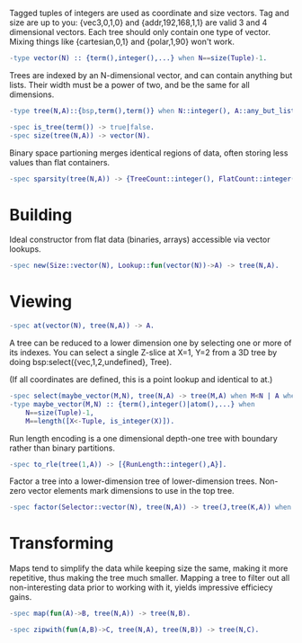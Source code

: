 Tagged tuples of integers are used as coordinate and size vectors. Tag and size
are up to you: {vec3,0,1,0} and {addr,192,168,1,1} are valid 3 and 4 dimensional
vectors.  Each tree should only contain one type of vector. Mixing things like
{cartesian,0,1} and {polar,1,90} won't work.

```erlang
-type vector(N) :: {term(),integer(),...} when N==size(Tuple)-1.
```
Trees are indexed by an N-dimensional vector, and can contain anything but
lists. Their width must be a power of two, and be the same for all dimensions.

```erlang
-type tree(N,A)::{bsp,term(),term()} when N::integer(), A::any_but_list().
```
```erlang
-spec is_tree(term()) -> true|false.
-spec size(tree(N,A)) -> vector(N).
```

Binary space partioning merges identical regions of data, often storing less values than flat containers.

```erlang
-spec sparsity(tree(N,A)) -> {TreeCount::integer(), FlatCount::integer()}.
```

Building
========
Ideal constructor from flat data (binaries, arrays) accessible via vector lookups.

```erlang
-spec new(Size::vector(N), Lookup::fun(vector(N))->A) -> tree(N,A).
```

Viewing
=======
```erlang
-spec at(vector(N), tree(N,A)) -> A.
```
A tree can be reduced to a lower dimension one by selecting one or more of its
indexes. You can select a single Z-slice at X=1, Y=2 from a 3D tree by doing
bsp:select({vec,1,2,undefined}, Tree).

(If all coordinates are defined, this is a point lookup and identical to
at.)

```erlang
-spec select(maybe_vector(M,N), tree(N,A) -> tree(M,A) when M<N | A when M=N.
-type maybe_vector(M,N) :: {term(),integer()|atom(),...} when 
    N==size(Tuple)-1,
    M==length([X<-Tuple, is_integer(X)]).
```

Run length encoding is a one dimensional depth-one tree with boundary rather than binary partitions.

```erlang
-spec to_rle(tree(1,A)) -> [{RunLength::integer(),A}].
```
Factor a tree into a lower-dimension tree of lower-dimension trees. Non-zero
vector elements mark dimensions to use in the top tree.

```erlang
-spec factor(Selector::vector(N), tree(N,A)) -> tree(J,tree(K,A)) when J+K=N.
```

Transforming
============
Maps tend to simplify the data while keeping size the same, making it more
repetitive, thus making the tree much smaller. Mapping a tree to filter out all
non-interesting data prior to working with it, yields impressive efficiecy
gains.

```erlang
-spec map(fun(A)->B, tree(N,A)) -> tree(N,B).
```

```erlang
-spec zipwith(fun(A,B)->C, tree(N,A), tree(N,B)) -> tree(N,C).
```

